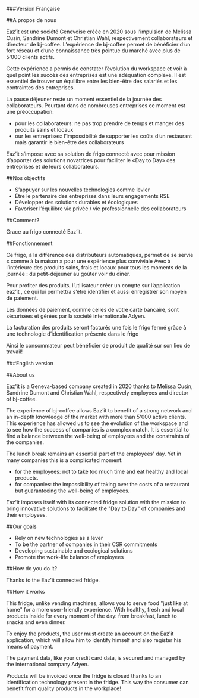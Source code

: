 ###Version Française

##A propos de nous

Eaz’it est une société Genevoise créée en 2020 sous l’impulsion de Melissa Cusin, Sandrine Dumont et Christian Wahl, respectivement collaborateurs et directeur de bj-coffee. L’expérience de bj-coffee permet de bénéficier d’un fort réseau et d’une connaissance très pointue du marché avec plus de 5'000 clients actifs.

Cette expérience a permis de constater l’évolution du workspace et voir à quel point les succès des entreprises est une adéquation complexe. Il est essentiel de trouver un équilibre entre les bien-être des salariés et les contraintes des entreprises.

La pause déjeuner reste un moment essentiel de la journée des collaborateurs. Pourtant dans de nombreuses entreprises ce moment est une préoccupation:

- pour les collaborateurs: ne pas trop prendre de temps et manger des produits sains et locaux
- our les entreprises: l’impossibilité de supporter les coûts d’un restaurant mais garantir le bien-être des collaborateurs

Eaz’it s’impose avec sa solution de frigo connecté avec pour mission d’apporter des solutions novatrices pour faciliter le «Day to Day» des entreprises et de leurs collaborateurs.

##Nos objectifs

- S’appuyer sur les nouvelles technologies comme levier
- Être le partenaire des entreprises dans leurs engagements RSE
- Développer des solutions durables et écologiques
- Favoriser l’équilibre vie privée / vie professionnelle des collaborateurs

##Comment?

Grace au frigo connecté Eaz’it.

##Fonctionnement

Ce frigo, à la différence des distributeurs automatiques, permet de se servie « comme à la maison » pour une expérience plus conviviale
Avec à l’intérieure des produits sains, frais et locaux pour tous les moments de la journée : du petit-déjeuner au goûter voir du dîner.

Pour profiter des produits, l’utilisateur créer un compte sur l’application eaz’it , ce qui lui permettra s’être identifier et aussi enregistrer son moyen de paiement.

Les données de paiement, comme celles de votre carte bancaire, sont sécurisées et gérées par la société internationale Adyen.

La facturation des produits seront facturés une fois le frigo fermé grâce à une technologie d’identification présente dans le frigo

Ainsi le consommateur peut bénéficier de produit de qualité sur son lieu de travail!

###English version

##About us

Eaz'it is a Geneva-based company created in 2020 thanks to Melissa Cusin, Sandrine Dumont and Christian Wahl, respectively employees and director of bj-coffee.

The experience of bj-coffee allows Eaz’it  to benefit of a strong network and an in-depth knowledge of the market with more than 5'000 active clients. This experience has allowed us to see the evolution of the workspace and to see how the success of companies is a complex match. It is essential to find a balance between the well-being of employees and the constraints of the companies.

The lunch break remains an essential part of the employees' day. Yet in many companies this is a complicated moment:

- for the employees: not to take too much time and eat healthy and local products.
- for companies: the impossibility of taking over the costs of a restaurant but guaranteeing the well-being of employees.

Eaz'it imposes itself with its connected fridge solution with the mission to bring innovative solutions to facilitate the "Day to Day" of companies and their employees.

##Our goals

- Rely on new technologies as a lever
- To be the partner of companies in their CSR commitments
- Developing sustainable and ecological solutions
- Promote the work-life balance of employees

##How do you do it?

Thanks to the Eaz'it connected fridge.

##How it works

This fridge, unlike vending machines, allows you to serve food "just like at home" for a more user-friendly experience.
With healthy, fresh and local products inside for every moment of the day: from breakfast, lunch  to snacks and even dinner.

To enjoy the products, the user must create an account on the Eaz'it application, which will allow him to identify himself and also register his means of payment.

The payment data, like your credit card data, is secured and managed by the international company Adyen.

Products will be invoiced once the fridge is closed thanks to an identification technology present in the fridge.
This way the consumer can benefit from quality products in the workplace! 
